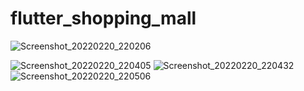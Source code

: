 
# flutter_shopping_mall


![Screenshot_20220220_220206](https://user-images.githubusercontent.com/43655299/154859779-7f14ddb4-841d-4e93-a787-630ed8ab9b6c.png)

![Screenshot_20220220_220405](https://user-images.githubusercontent.com/43655299/154859834-25a506c3-a33e-48b3-808e-f109a6e8e959.png)
![Screenshot_20220220_220432](https://user-images.githubusercontent.com/43655299/154859835-3ec27c55-b78c-4b01-91b8-11652616a203.png)
![Screenshot_20220220_220506](https://user-images.githubusercontent.com/43655299/154859837-b3d77d00-acaa-4a31-8591-d7a9afd3cb60.png)
